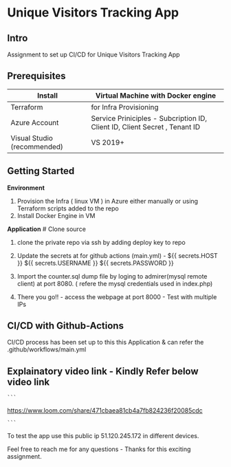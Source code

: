 # Unique Visitors Tracking App
 
## Intro
Assignment to set up CI/CD for Unique Visitors Tracking App
 
## Prerequisites
 
Install                          | Virtual Machine with Docker engine   
---------------------------------|------------
Terraform                        | for Infra Provisioning
 Azure Account                   | Service Priniciples - Subcription ID, Client ID, Client Secret , Tenant ID
Visual Studio (recommended)      | VS 2019+
 
 
## Getting Started

 
**Environment**  
1.  Provision the Infra ( linux VM ) in Azure either manually or using Terraform scripts added to the repo
2.  Install Docker Engine in VM
 
**Application** 
     # Clone source
   1. clone the private repo via ssh by adding deploy key to repo
   2. Update the secrets at for github actions (main.yml) - 
        ${{ secrets.HOST }}
        ${{ secrets.USERNAME }}
        ${{ secrets.PASSWORD }}
        
   3. Import the counter.sql dump file by loging to admirer(mysql remote client) at port 8080. ( refere the mysql credentials used in index.php)
   4. There you go!!   -   access the webpage at port 8000 - Test with multiple IPs
 
## CI/CD with Github-Actions
CI/CD process has been set up to this this Application & can refer the .github/workflows/main.yml

 
## Explainatory video link -  Kindly Refer below video link
    ```
   https://www.loom.com/share/471cbaea81cb4a7fb824236f20085cdc
   
    ```
    
To test the app use this public ip 51.120.245.172 in different devices.

Feel free to reach me for any questions -  Thanks for this exciting assignment.

